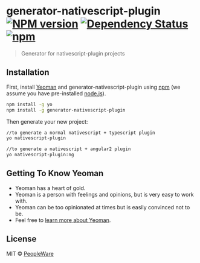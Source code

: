 # generator-nativescript-plugin [![NPM version][npm-image]][npm-url] [![Dependency Status][daviddm-image]][daviddm-url] [![npm](https://img.shields.io/npm/dt/generator-nativescript-plugin.svg?label=npm%20downloads)](https://www.npmjs.com/package/generator-nativescript-plugin)

> Generator for nativescript-plugin projects

## Installation

First, install [Yeoman](http://yeoman.io) and generator-nativescript-plugin using [npm](https://www.npmjs.com/) (we assume you have pre-installed [node.js](https://nodejs.org/)).

```bash
npm install -g yo
npm install -g generator-nativescript-plugin
```

Then generate your new project:

```bash
//to generate a normal nativescript + typescript plugin
yo nativescript-plugin

//to generate a nativescript + angular2 plugin 
yo nativescript-plugin:ng
```

## Getting To Know Yeoman

 * Yeoman has a heart of gold.
 * Yeoman is a person with feelings and opinions, but is very easy to work with.
 * Yeoman can be too opinionated at times but is easily convinced not to be.
 * Feel free to [learn more about Yeoman](http://yeoman.io/).

## License

MIT © [PeopleWare](www.peopleware.do)


[npm-image]: https://badge.fury.io/js/generator-nativescript-plugin.svg
[npm-url]: https://npmjs.org/package/generator-nativescript-plugin
[travis-image]: https://travis-ci.org/peoplewareDo/generator-nativescript-plugin.svg?branch=master
[travis-url]: https://travis-ci.org/peoplewareDo/generator-nativescript-plugin
[daviddm-image]: https://david-dm.org/peoplewareDo/generator-nativescript-plugin.svg?theme=shields.io
[daviddm-url]: https://david-dm.org/peoplewareDo/generator-nativescript-plugin
